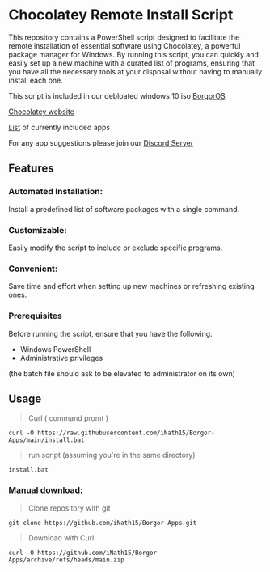 # Chocolatey Remote Install Script

This repository contains a PowerShell script designed to facilitate the remote installation of essential software using Chocolatey, a powerful package manager for Windows.
By running this script, you can quickly and easily set up a new machine with a curated list of programs, ensuring that you have all the necessary tools at your disposal without having to manually install each one.

This script is included in our debloated windows 10 iso [BorgorOS](https://borgor.cafe/)

[Chocolatey website](https://chocolatey.org/)

[List](https://github.com/iNath15/Borgor-Apps/blob/main/app-list.txt) of currently included apps

For any app suggestions please join our [Discord Server](https://discord.gg/wNmXgEyEeG)

## Features

### Automated Installation:
Install a predefined list of software packages with a single command.

### Customizable:
Easily modify the script to include or exclude specific programs.

### Convenient:
Save time and effort when setting up new machines or refreshing existing ones.

### Prerequisites
Before running the script, ensure that you have the following:

- Windows PowerShell
- Administrative privileges
  
(the batch file should ask to be elevated to administrator on its own)

## Usage
> Curl ( command promt )
```batch
curl -O https://raw.githubusercontent.com/iNath15/Borgor-Apps/main/install.bat
```
> run script (assuming you're in the same directory)
```batch
install.bat
```

### Manual download:
> Clone repository with git
```batch
git clone https://github.com/iNath15/Borgor-Apps.git
```
> Download with Curl
```batch
curl -O https://github.com/iNath15/Borgor-Apps/archive/refs/heads/main.zip
```
